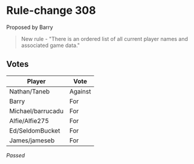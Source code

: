 # Rule-change 308

Proposed by Barry

> New rule - "There is an ordered list of all current player names and associated game data."

## Votes

| Player            | Vote     |
|-------------------|----------|
| Nathan/Taneb      | Against  |
| Barry             | For      |
| Michael/barrucadu | For      |
| Alfie/Alfie275    | For      |
| Ed/SeldomBucket   | For      |
| James/jameseb     | For      |

*Passed*

